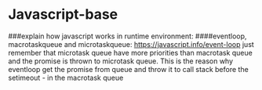 # Javascript-base

###explain how javascript works in runtime environment:
####eventloop, macrotaskqueue and microtaskqueue: https://javascript.info/event-loop
just remember that microtask queue have more priorities than macrotask queue
and the promise is thrown to microtask queue. This is the reason why eventloop get the promise from queue and throw it to call stack before the setimeout - in the macrotask queue
